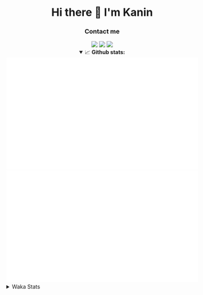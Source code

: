 <div align="center">
 <h1>Hi there 👋 I'm Kanin</h1>
 <h3>Contact me</h3>
 <a href="mailto:im@kanin.dev"><img src="https://img.shields.io/badge/gmail-%23D14836.svg?&style=for-the-badge&logo=gmail&logoColor=white"/></a>
 <a href="https://twitter.com/KaninTwt"><img src="https://img.shields.io/badge/twitter-%231DA1F2.svg?&style=for-the-badge&logo=twitter&logoColor=white"/></a>
 <a href="https://www.linkedin.com/in/KaninDev"><img src="https://img.shields.io/badge/linkedin-%230077B5.svg?&style=for-the-badge&logo=linkedin&logoColor=white"/></a>
<details open>
  <summary>📈 <b>Github stats:</b></summary>
  <img src="https://github.com/Kanin/Kanin/blob/master/scripts/GitHubStats/generated/overview.svg"/>
  <img src="https://github.com/Kanin/Kanin/blob/master/scripts/GitHubStats/generated/languages.svg"/>
</details>
</div>

<details>
 <summary>Waka Stats</summary>

<!--START_SECTION:waka-->
![Code Time](http://img.shields.io/badge/Code%20Time-2%2C625%20hrs%2040%20mins-blue)

![Profile Views](http://img.shields.io/badge/Profile%20Views-0-blue)

![Lines of code](https://img.shields.io/badge/From%20Hello%20World%20I%27ve%20Written-840.3%20thousand%20lines%20of%20code-blue)

**🐱 My GitHub Data** 

> 📦 181.6 kB Used in GitHub's Storage 
 > 
> 🏆 114 Contributions in the Year 2025
 > 
> 🚫 Not Opted to Hire
 > 
> 📜 28 Public Repositories 
 > 
> 🔑 19 Private Repositories 
 > 
**I'm an Early 🐤** 

```text
🌞 Morning                3007 commits        ███████░░░░░░░░░░░░░░░░░░   27.54 % 
🌆 Daytime                3205 commits        ███████░░░░░░░░░░░░░░░░░░   29.36 % 
🌃 Evening                3145 commits        ███████░░░░░░░░░░░░░░░░░░   28.81 % 
🌙 Night                  1560 commits        ████░░░░░░░░░░░░░░░░░░░░░   14.29 % 
```
📅 **I'm Most Productive on Monday** 

```text
Monday                   2123 commits        █████░░░░░░░░░░░░░░░░░░░░   19.45 % 
Tuesday                  1586 commits        ████░░░░░░░░░░░░░░░░░░░░░   14.53 % 
Wednesday                1095 commits        ███░░░░░░░░░░░░░░░░░░░░░░   10.03 % 
Thursday                 1671 commits        ████░░░░░░░░░░░░░░░░░░░░░   15.31 % 
Friday                   1821 commits        ████░░░░░░░░░░░░░░░░░░░░░   16.68 % 
Saturday                 1046 commits        ██░░░░░░░░░░░░░░░░░░░░░░░   09.58 % 
Sunday                   1575 commits        ████░░░░░░░░░░░░░░░░░░░░░   14.43 % 
```


📊 **This Week I Spent My Time On** 

```text
🕑︎ Time Zone: America/New_York

💬 Programming Languages: 
Python                   3 hrs 50 mins       ███████████████████░░░░░░   74.74 % 
SQL                      54 mins             ████░░░░░░░░░░░░░░░░░░░░░   17.72 % 
TypeScript               10 mins             █░░░░░░░░░░░░░░░░░░░░░░░░   03.46 % 
Other                    10 mins             █░░░░░░░░░░░░░░░░░░░░░░░░   03.35 % 
HTML                     1 min               ░░░░░░░░░░░░░░░░░░░░░░░░░   00.41 % 

🔥 Editors: 
VS Code                  5 hrs 8 mins        █████████████████████████   100.00 % 

🐱‍💻 Projects: 
Site                     5 hrs 8 mins        █████████████████████████   100.00 % 

💻 Operating System: 
Windows                  5 hrs 8 mins        █████████████████████████   100.00 % 
```

**I Mostly Code in Python** 

```text
Python                   34 repos            ████████████████░░░░░░░░░   62.96 % 
Java                     7 repos             ███░░░░░░░░░░░░░░░░░░░░░░   12.96 % 
TypeScript               5 repos             ██░░░░░░░░░░░░░░░░░░░░░░░   09.26 % 
HTML                     3 repos             █░░░░░░░░░░░░░░░░░░░░░░░░   05.56 % 
Kotlin                   1 repo              ░░░░░░░░░░░░░░░░░░░░░░░░░   01.85 % 
```



**Timeline**

![Lines of Code chart](https://raw.githubusercontent.com/Kanin/Kanin/master/assets/bar_graph.png)


 Last Updated on 26/03/2025 07:35:10 UTC
<!--END_SECTION:waka-->
</details>
